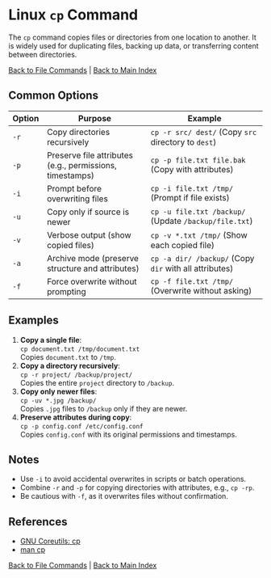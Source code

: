 # Linux `cp` Command

The `cp` command copies files or directories from one location to another. It is widely used for duplicating files, backing up data, or transferring content between directories.

[Back to File Commands](../file.md) | [Back to Main Index](../../README.md)

## Common Options

| Option | Purpose | Example |
|--------|---------|---------|
| `-r` | Copy directories recursively | `cp -r src/ dest/` (Copy `src` directory to `dest`) |
| `-p` | Preserve file attributes (e.g., permissions, timestamps) | `cp -p file.txt file.bak` (Copy with attributes) |
| `-i` | Prompt before overwriting files | `cp -i file.txt /tmp/` (Prompt if file exists) |
| `-u` | Copy only if source is newer | `cp -u file.txt /backup/` (Update `/backup/file.txt`) |
| `-v` | Verbose output (show copied files) | `cp -v *.txt /tmp/` (Show each copied file) |
| `-a` | Archive mode (preserve structure and attributes) | `cp -a dir/ /backup/` (Copy `dir` with all attributes) |
| `-f` | Force overwrite without prompting | `cp -f file.txt /tmp/` (Overwrite without asking) |

## Examples
1. **Copy a single file**:  
   `cp document.txt /tmp/document.txt`  
   Copies `document.txt` to `/tmp`.
2. **Copy a directory recursively**:  
   `cp -r project/ /backup/project/`  
   Copies the entire `project` directory to `/backup`.
3. **Copy only newer files**:  
   `cp -uv *.jpg /backup/`  
   Copies `.jpg` files to `/backup` only if they are newer.
4. **Preserve attributes during copy**:  
   `cp -p config.conf /etc/config.conf`  
   Copies `config.conf` with its original permissions and timestamps.

## Notes
- Use `-i` to avoid accidental overwrites in scripts or batch operations.
- Combine `-r` and `-p` for copying directories with attributes, e.g., `cp -rp`.
- Be cautious with `-f`, as it overwrites files without confirmation.

## References
- [GNU Coreutils: cp](https://www.gnu.org/software/coreutils/manual/html_node/cp-invocation.html)
- [man cp](https://man7.org/linux/man-pages/man1/cp.1.html)

[Back to File Commands](../file.md) | [Back to Main Index](../../README.md)